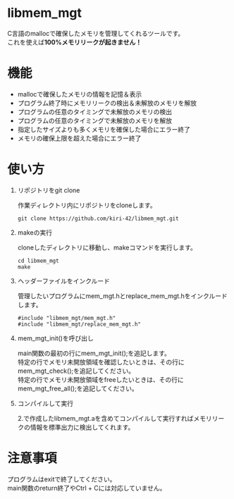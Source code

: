 # libmem_mgt

C言語のmallocで確保したメモリを管理してくれるツールです。<br>
これを使えば**100%メモリリークが起きません！**

# 機能

- mallocで確保したメモリの情報を記憶＆表示
- プログラム終了時にメモリリークの検出＆未解放のメモリを解放
- プログラムの任意のタイミングで未解放のメモリの検出
- プログラムの任意のタイミングで未解放のメモリを解放
- 指定したサイズよりも多くメモリを確保した場合にエラー終了
- メモリの確保上限を超えた場合にエラー終了

# 使い方

1. リポジトリをgit clone

	作業ディレクトリ内にリポジトリをcloneします。
	```
	git clone https://github.com/kiri-42/libmem_mgt.git
	```
1. makeの実行

	cloneしたディレクトリに移動し、makeコマンドを実行します。
	```
	cd libmem_mgt
	make
	```
1. ヘッダーファイルをインクルード

	管理したいプログラムにmem_mgt.hとreplace_mem_mgt.hをインクルードします。
	```
	#include "libmem_mgt/mem_mgt.h"
	#include "libmem_mgt/replace_mem_mgt.h"
	```
1. mem_mgt_init()を呼び出し

	main関数の最初の行にmem_mgt_init();を追記します。<br>
	特定の行でメモリ未開放領域を確認したいときは、その行にmem_mgt_check();を追記してください。<br>
	特定の行でメモリ未開放領域をfreeしたいときは、その行にmem_mgt_free_all();を追記してください。
1. コンパイルして実行

	2.で作成したlibmem_mgt.aを含めてコンパイルして実行すればメモリリークの情報を標準出力に検出してくれます。

# 注意事項

プログラムはexitで終了してください。<br>
main関数のreturn終了やCtrl + Cには対応していません。
